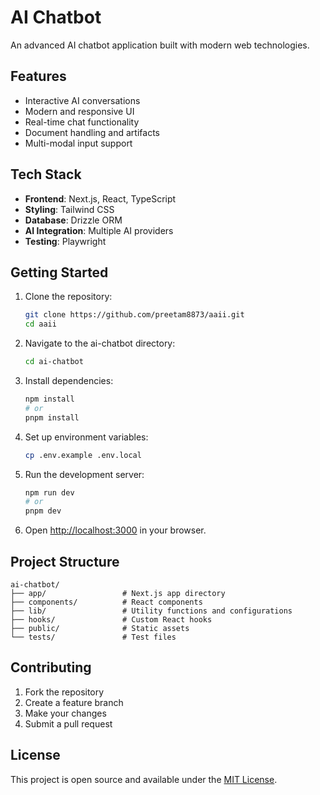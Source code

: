 # AI Chatbot

An advanced AI chatbot application built with modern web technologies.

## Features

- Interactive AI conversations
- Modern and responsive UI
- Real-time chat functionality
- Document handling and artifacts
- Multi-modal input support

## Tech Stack

- **Frontend**: Next.js, React, TypeScript
- **Styling**: Tailwind CSS
- **Database**: Drizzle ORM
- **AI Integration**: Multiple AI providers
- **Testing**: Playwright

## Getting Started

1. Clone the repository:
   ```bash
   git clone https://github.com/preetam8873/aaii.git
   cd aaii
   ```

2. Navigate to the ai-chatbot directory:
   ```bash
   cd ai-chatbot
   ```

3. Install dependencies:
   ```bash
   npm install
   # or
   pnpm install
   ```

4. Set up environment variables:
   ```bash
   cp .env.example .env.local
   ```

5. Run the development server:
   ```bash
   npm run dev
   # or
   pnpm dev
   ```

6. Open [http://localhost:3000](http://localhost:3000) in your browser.

## Project Structure

```
ai-chatbot/
├── app/                 # Next.js app directory
├── components/          # React components
├── lib/                 # Utility functions and configurations
├── hooks/               # Custom React hooks
├── public/              # Static assets
└── tests/               # Test files
```

## Contributing

1. Fork the repository
2. Create a feature branch
3. Make your changes
4. Submit a pull request

## License

This project is open source and available under the [MIT License](LICENSE).
